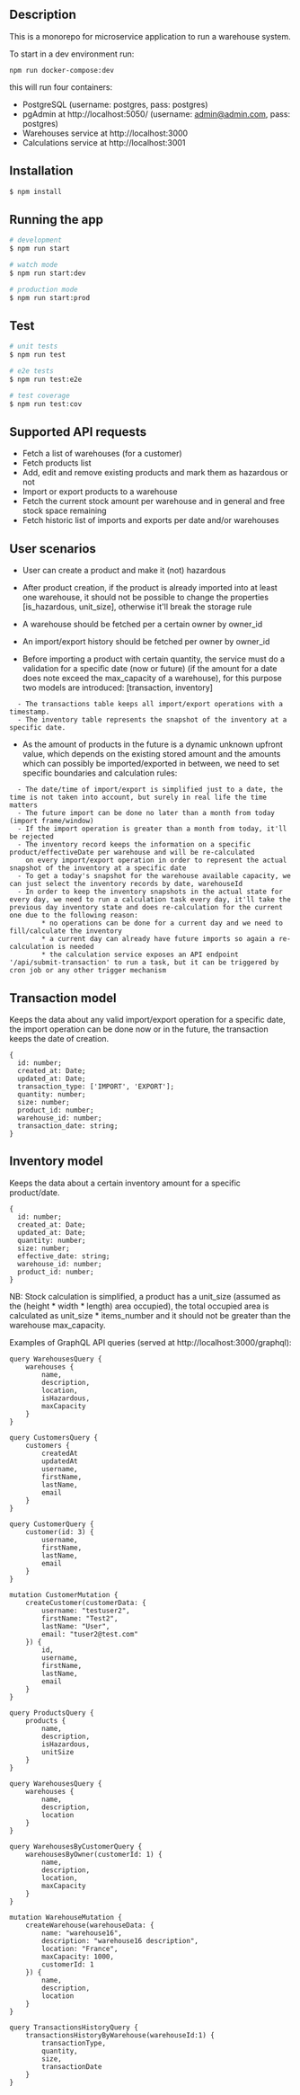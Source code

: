## Description

This is a monorepo for microservice application to run a warehouse system.

To start in a dev environment run:
```
npm run docker-compose:dev
```

this will run four containers:
- PostgreSQL (username: postgres, pass: postgres)
- pgAdmin at http://localhost:5050/ (username: admin@admin.com, pass: postgres)
- Warehouses service at http://localhost:3000
- Calculations service at http://localhost:3001


## Installation

```bash
$ npm install
```

## Running the app

```bash
# development
$ npm run start

# watch mode
$ npm run start:dev

# production mode
$ npm run start:prod
```

## Test

```bash
# unit tests
$ npm run test

# e2e tests
$ npm run test:e2e

# test coverage
$ npm run test:cov
```

## Supported API requests
- Fetch a list of warehouses (for a customer)
- Fetch products list
- Add, edit and remove existing products and mark them as hazardous or not
- Import or export products to a warehouse
- Fetch the current stock amount per warehouse and in general and free stock space remaining
- Fetch historic list of imports and exports per date and/or warehouses

## User scenarios
- User can create a product and make it (not) hazardous
- After product creation, if the product is already imported into at least one warehouse, it should not be possible
to change the properties [is_hazardous, unit_size], otherwise it'll break the storage rule
- A warehouse should be fetched per a certain owner by owner_id
- An import/export history should be fetched per owner by owner_id

- Before importing a product with certain quantity, the service must do a validation for a specific date (now or future) (if the amount for a date does note exceed the max_capacity of a warehouse), for this purpose two models are introduced: [transaction, inventory]
```
  - The transactions table keeps all import/export operations with a timestamp.
  - The inventory table represents the snapshot of the inventory at a specific date.
```

- As the amount of products in the future is a dynamic unknown upfront value, which depends on the existing stored amount and
the amounts which can possibly be imported/exported in between, we need to set specific boundaries and calculation rules:
```
  - The date/time of import/export is simplified just to a date, the time is not taken into account, but surely in real life the time matters
  - The future import can be done no later than a month from today (import frame/window)
  - If the import operation is greater than a month from today, it'll be rejected
  - The inventory record keeps the information on a specific product/effectiveDate per warehouse and will be re-calculated
    on every import/export operation in order to represent the actual snapshot of the inventory at a specific date
  - To get a today's snapshot for the warehouse available capacity, we can just select the inventory records by date, warehouseId
  - In order to keep the inventory snapshots in the actual state for every day, we need to run a calculation task every day, it'll take the previous day inventory state and does re-calculation for the current one due to the following reason:
        * no operations can be done for a current day and we need to fill/calculate the inventory
        * a current day can already have future imports so again a re-calculation is needed
        * the calculation service exposes an API endpoint '/api/submit-transaction' to run a task, but it can be triggered by cron job or any other trigger mechanism
```



## Transaction model
Keeps the data about any valid import/export operation for a specific date, the import operation can be done now or in the future,
the transaction keeps the date of creation.
```
{
  id: number;
  created_at: Date;
  updated_at: Date;
  transaction_type: ['IMPORT', 'EXPORT'];
  quantity: number;
  size: number;
  product_id: number;
  warehouse_id: number;
  transaction_date: string;
}
```

## Inventory model
Keeps the data about a certain inventory amount for a specific product/date.
```
{
  id: number;
  created_at: Date;
  updated_at: Date;
  quantity: number;
  size: number;
  effective_date: string;
  warehouse_id: number;
  product_id: number;
}
```

NB: Stock calculation is simplified, a product has a unit_size (assumed as the (height * width * length) area occupied), the total occupied
area is calculated as unit_size * items_number and it should not be greater than the warehouse max_capacity.

Examples of GraphQL API queries (served at http://localhost:3000/graphql):
```
query WarehousesQuery {
    warehouses {
        name,
        description,
        location,
        isHazardous,
        maxCapacity
    }
}
```
```
query CustomersQuery {
    customers {
        createdAt
        updatedAt
        username,
        firstName,
        lastName,
        email
    }
}
```
```
query CustomerQuery {
    customer(id: 3) {
        username,
        firstName,
        lastName,
        email
    }
}
```
```
mutation CustomerMutation {
    createCustomer(customerData: {
        username: "testuser2",
        firstName: "Test2",
        lastName: "User",
        email: "tuser2@test.com"
    }) {
        id,
        username,
        firstName,
        lastName,
        email
    }
}

```
```
query ProductsQuery {
    products {
        name,
        description,
        isHazardous,
        unitSize
    }
}
```
```
query WarehousesQuery {
    warehouses {
        name,
        description,
        location
    }
}
```
```
query WarehousesByCustomerQuery {
    warehousesByOwner(customerId: 1) {
        name,
        description,
        location,
        maxCapacity
    }
}
```
```
mutation WarehouseMutation {
    createWarehouse(warehouseData: {
        name: "warehouse16",
        description: "warehouse16 description",
        location: "France",
        maxCapacity: 1000,
        customerId: 1
    }) {
        name,
        description,
        location
    }
}
```
```
query TransactionsHistoryQuery {
    transactionsHistoryByWarehouse(warehouseId:1) {
        transactionType,
        quantity,
        size,
        transactionDate
    }
}
```
